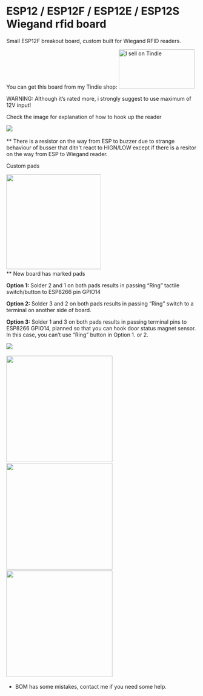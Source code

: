# ESP12 / ESP12F / ESP12E / ESP12S Wiegand rfid board

Small ESP12F breakout board, custom built for Wiegand RFID readers.

You can get this board from my Tindie shop:
<a href="https://www.tindie.com/stores/nardev/?ref=offsite_badges&utm_source=sellers_nardev&utm_medium=badges&utm_campaign=badge_large">
<img src="https://d2ss6ovg47m0r5.cloudfront.net/badges/tindie-larges.png" alt="I sell on Tindie" width="200" height="104">
</a>


WARNING: Although it’s rated more, i strongly suggest to use maximum of 12V input!

Check the image for explanation of how to hook up the reader

<img src="https://raw.githubusercontent.com/nardev/esp-rfid-wiegand-board/master/images/esp-rfid-wiegand-board.png" width="" />&nbsp;&nbsp;

** There is a resistor on the way from ESP to buzzer due to strange behaviour of busser that ditn't react to HIGN/LOW except if there is a resitor on the way from ESP to Wiegand reader.

Custom pads

<img src="https://raw.githubusercontent.com/nardev/esp-rfid-wiegand-board/master/images/esp-wiegand-rfid-05.jpg" width="250" />&nbsp;&nbsp;
<br>
** New board has marked pads

**Option 1:**
Solder 2 and 1 on both pads results in passing “Ring” tactile switch/button to ESP8266 pin GPIO14

**Option 2:**
Solder 3 and 2 on both pads results in passing “Ring” switch to a terminal on  another side of board.

**Option 3:**
Solder 1 and 3 on both pads results in passing terminal pins to ESP8266 GPIO14, planned so that you can hook door status magnet sensor. In this case, you can’t use “Ring” button in Option 1. or 2.


<img src="https://raw.githubusercontent.com/nardev/esp-rfid-wiegand-board/master/images/esp-wiegand-rfid-04.jpg" width="" />&nbsp;&nbsp;

<img src="https://raw.githubusercontent.com/nardev/esp-rfid-wiegand-board/master/images/esp-wiegand-rfid-03.jpg" width="280" />&nbsp;&nbsp;
<img src="https://raw.githubusercontent.com/nardev/esp-rfid-wiegand-board/master/images/esp-wiegand-rfid-02.jpg" width="280" />&nbsp;&nbsp;
<img src="https://raw.githubusercontent.com/nardev/esp-rfid-wiegand-board/master/images/esp-wiegand-rfid-01.jpg" width="280" />&nbsp;&nbsp;

* BOM has some mistakes, contact me if you need some help.
